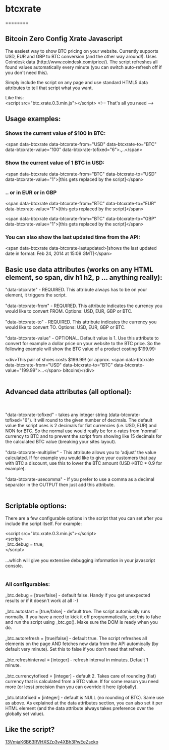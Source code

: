 <h1>btcxrate</h1>
========
<h2>Bitcoin Zero Config Xrate Javascript</h2>
<p>The easiest way to show BTC pricing on your website. Currently supports USD, EUR and GBP to BTC conversion (and the other way around!). Uses Coindesk data (http://www.coindesk.com/price/). The script refreshes all found values automatically every minute (you can switch auto-refresh off if you don't need this).</p>

Simply include the script on any page and use standard HTML5 data attributes to tell that script what you want.

Like this: <br/>
&lt;script src=&quot;btc.xrate.0.3.min.js&quot;&gt;&lt;/script&gt; &lt;!-- That's all you need --&gt;


<h2>Usage examples:</h2>
<p>

<h3>Shows the current value of $100 in BTC:</h3>

&lt;span data-btcxrate data-btcxrate-from=&quot;USD&quot; data-btcxrate-to=&quot;BTC&quot; data-btcxrate-value=&quot;100&quot; data-btcxrate-tofixed=&quot;6&quot;&gt;.,..&lt;/span&gt;
</p>

<h3>Show the current value of 1 BTC in USD:</h3>
<p>
&lt;span data-btcxrate data-btcxrate-from=&quot;BTC&quot; data-btcxrate-to=&quot;USD&quot; data-btcxrate-value=&quot;1&quot;&gt;[this gets replaced by the script]&lt;/span&gt;
</p>

<h3>.. or in EUR or in GBP</h3>
<p>
&lt;span data-btcxrate data-btcxrate-from=&quot;BTC&quot; data-btcxrate-to=&quot;EUR&quot; data-btcxrate-value=&quot;1&quot;&gt;[this gets replaced by the script]&lt;/span&gt;
</p>
<p>

&lt;span data-btcxrate data-btcxrate-from=&quot;BTC&quot; data-btcxrate-to=&quot;GBP&quot; data-btcxrate-value=&quot;1&quot;&gt;[this gets replaced by the script]&lt;/span&gt;

</p>

<h3>You can also show the last updated time from the API:</h3>
<p>
&lt;span data-btcxrate data-btcxrate-lastupdated&gt;[shows the last updated date in format: Feb 24, 2014 at 15:09 GMT]&lt;/span&gt;
</p>

<h2>Basic use data attributes (works on any HTML element, so span, div h1 h2, p ... anything really):</h2>

&quot;data-btcxrate&quot; - REQUIRED. This attribute always has to be on your element, it triggers the script.
<br/><br/>
&quot;data-btcxrate-from&quot; - REQUIRED. This attribute indicates the currency you would like to convert FROM. Options: USD, EUR, GBP or BTC.
<br/><br/>
&quot;data-btcxrate-to&quot; - REQUIRED. This attribute indicates the currency you would like to convert TO. Options: USD, EUR, GBP or BTC.
<br/><br/>
&quot;data-btcxrate-value&quot; - OPTIONAL. Default value is 1. Use this attribute to convert for example a dollar price on your website to the BTC price. So the following example will show the BTC value of a product costing $199.99:<br/><br/>
&lt;div&gt;This pair of shoes costs $199.99! (or approx. &lt;span data-btcxrate data-btcxrate-from=&quot;USD&quot; data-btcxrate-to=&quot;BTC&quot; data-btcxrate-value=&quot;199.99&quot;&gt;...&lt;/span&gt; bitcoins)&lt;/div&gt;
<br/><br/>

<h2>Advanced data attributes (all optional):</h2>
<br/><br/>
&quot;data-btcxrate-tofixed&quot; - takes any integer string (data-btcxrate-tofixed=&quot;6&quot;). It will round to the given number of decimals. The default value the script uses is 2 decimals for fiat currencies (i.e. USD, EUR) and NON for BTC. So the normal use would really be for x-rates from 'normal' currency to BTC and to prevent the script from showing like 15 decimals for the calculated BTC value (breaking your sites layout).
<br/><br/>
&quot;data-btcxrate-multiplier&quot; - This attribute allows you to 'adjust' the value calculated. If for example you would like to give your customers that pay with BTC a discount, use this to lower the BTC amount (USD-&gt;BTC * 0.9 for example).
<br/><br/>
&quot;data-btcxrate-usecomma&quot; - If you prefer to use a comma as a decimal separator in the OUTPUT then just add this attribute.
<br/><br/>

<h2>Scriptable options:</h2>
<p>There are a few configurable options in the script that you can set after you include the script itself. For example:</p>
&lt;script src=&quot;btc.xrate.0.3.min.js&quot;&gt;&lt;/script&gt;<br/>
&lt;script&gt;<br/>
_btc.debug = true;<br/>
&lt;/script&gt;
<br/><br/>
...which will give you extensive debugging information in your javascript console.<br/><br/>
<h3>All configurables:</h3>
_btc.debug = [true/false] - default false. Handy if you get unexpected results or if it doesn't work at all :-)
<br/><br/>
_btc.autostart = [true/false] - default true. The script automically runs normally. If you have a need to kick it off programmatically, set this to false and run the script using _btc.go(). Make sure the DOM is ready when you do.
<br/><br/>
_btc.autorefresh = [true/false] - default true. The script refreshes all elements on the page AND fetches new data from the API automically (by default very minute). Set this to false if you don't need that refresh.
<br/><br/>
_btc.refreshinterval = [integer] - refresh interval in minutes. Default 1 minute.
<br/><br/>
_btc.currencytofixed = [integer] - default 2. Takes care of rounding (fiat) currency that is calculated from a BTC value. If for some reason you need more (or less) precision than you can override it here (globally).
<br/><br/>
_btc.btctofixed = [integer] - default is NULL (no rounding of BTC). Same use as above. As explained at the data attributes section, you can also set it per HTML element (and the data attribute always takes preference over the globally set value).
<h2>Like the script?</h2>
<a target="_blank" href="https://blockchain.info/address/13VmjaK6B63RVHXSZp3v4XBh3PwEeZscko">13VmjaK6B63RVHXSZp3v4XBh3PwEeZscko</a>
